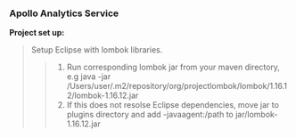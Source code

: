 ### Apollo Analytics Service 


**Project set up:**

> Setup Eclipse with lombok libraries.
>> 1. Run corresponding lombok jar from your maven directory, e.g java -jar /Users/user/.m2/repository/org/projectlombok/lombok/1.16.12/lombok-1.16.12.jar
>> 2. If this does not resolse Eclipse dependencies, move jar to plugins directory and add -javaagent:/path to jar/lombok-1.16.12.jar
